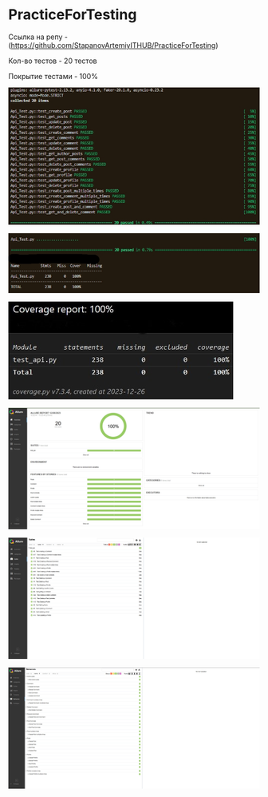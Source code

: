 # PracticeForTesting

Ссылка на репу - (https://github.com/StapanovArtemiyITHUB/PracticeForTesting)

Кол-во тестов - 20 тестов

Покрытие тестами - 100%


![image](https://github.com/StapanovArtemiyITHUB/PracticeForTesting/blob/main/Screens/Screenshot_1.jpg)

![image](https://github.com/StapanovArtemiyITHUB/PracticeForTesting/blob/main/Screens/Screenshot_2.jpg)

![image](https://github.com/StapanovArtemiyITHUB/PracticeForTesting/blob/main/Screens/Screenshot_3.jpg)

![image](https://github.com/StapanovArtemiyITHUB/PracticeForTesting/blob/main/Screens/Screenshot_4.jpg)

![image](https://github.com/StapanovArtemiyITHUB/PracticeForTesting/blob/main/Screens/Screenshot_5.jpg)

![image](https://github.com/StapanovArtemiyITHUB/PracticeForTesting/blob/main/Screens/Screenshot_6.jpg)
